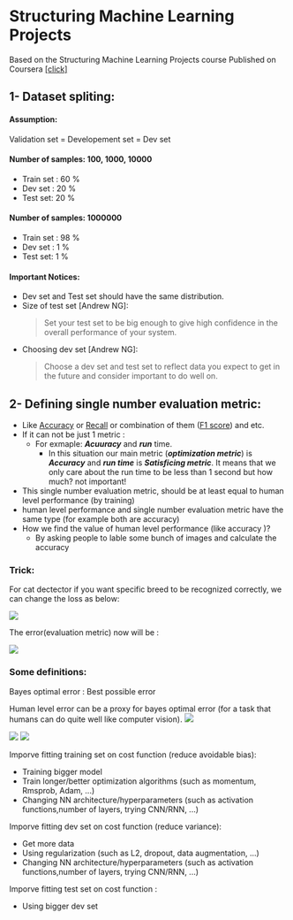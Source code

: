 # Structuring Machine Learning Projects
Based on the Structuring Machine Learning Projects course Published on Coursera [[click]](https://www.coursera.org/learn/machine-learning-projects/home/welcome)

## 1- Dataset spliting:

#### Assumption:

Validation set = Developement set = Dev set
#### Number of samples: 100, 1000, 10000
* Train set : 60 %
* Dev set : 20 %
* Test set: 20 %

#### Number of samples: 1000000
* Train set : 98 %
* Dev set : 1 %
* Test set: 1 %

#### Important Notices:
- Dev set and Test set should have the same distribution.
- Size of test set [Andrew NG]:
  > Set your test set to be big enough to give high confidence in the overall performance of your system.
- Choosing dev set [Andrew NG]:
  > Choose a dev set and test set to reflect data you expect to get in the future and consider important to do well on.

## 2- Defining single number evaluation metric:
* Like <ins>Accuracy</ins> or <ins>Recall</ins> or combination of them (<ins>F1 score</ins>) and etc.
* If it can not be just 1 metric :
  * For exmaple: ***Acuuracy*** and ***run*** time.
    * In this situation our main metric (***optimization metric***) is ***Accuracy*** and ***run time*** is ***Satisficing metric***. It means that we only care about the run time to be less than 1 second but how much? not important!
* This single number evaluation metric, should be at least equal to human level performance (by training)
* human level performance and single number evaluation metric have the same type (for example both are accuracy)
* How we find the value of human level performance (like accuracy )? 
  * By asking people to lable some bunch of images and calculate the accuracy
  
### Trick:
For cat dectector if you want specific breed to be recognized correctly, we can change the loss as below:

<img src="https://latex.codecogs.com/svg.latex?\dpi{100}\frac{1}{M}\sum_{i=1}^Mloss(y_i,\widehat{y}_i)\Rightarrow%20\frac{1}{\sum%20W_i}\sum_{i=1}^M%20W_i\cdot%20loss(y_i,\widehat{y}_i)\small{,\%20\%20\%20\%20\%20W_i=\begin{cases}10%20&%20X_i%20=%20specific\%20cat\\1%20&%20X_i\neq%20specific\%20cat%20\end{cases}}" /> 

  The error(evaluation metric) now will be :
  
<img src="https://latex.codecogs.com/svg.latex?\dpi{100}error%20=%20\frac{1}{\sum%20W_i}%20\sum_{i=1}^M%20W_i%20\cdot%201\{y_i%20\neq%20\widehat{y}_i%20\}" /> 


### Some definitions:
Bayes optimal error : Best possible error

Human level error can be a proxy for bayes optimal error (for a task that humans can do quite well like computer vision).
<img src="https://latex.codecogs.com/svg.latex?\dpi{100}\text{Human%20level%20error}\leq\text{%20%20bayes%20optimal%20error}" /> 

<img src="https://latex.codecogs.com/svg.latex?\dpi{100}\text{Avoidable%20bias}=\text{Bayes%20error}-\text{Training%20error}" /> 

<img src="https://latex.codecogs.com/svg.latex?\dpi{100}\text{Varaince}=\text{Training%20error}-\text{dev%20error}" /> 

    
Imporve fitting training set on cost function (reduce avoidable bias):
- Training bigger model
- Train longer/better optimization algorithms (such as momentum, Rmsprob, Adam, ...)
- Changing NN architecture/hyperparameters (such as activation functions,number of layers, trying CNN/RNN, ...)

Imporve fitting dev set on cost function (reduce variance):
- Get more data
- Using regularization (such as L2, dropout, data augmentation, ...)
- Changing NN architecture/hyperparameters (such as activation functions,number of layers, trying CNN/RNN, ...)

Imporve fitting test set on cost function :
- Using bigger dev set


